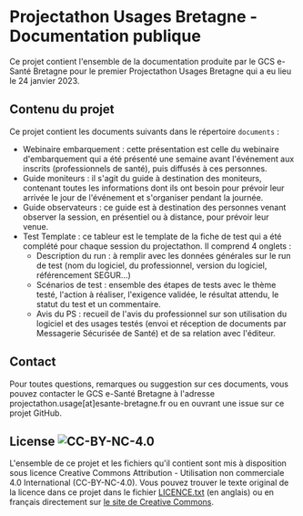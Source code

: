 # Projectathon Usages Bretagne - Documentation publique

Ce projet contient l'ensemble de la documentation produite par le GCS e-Santé Bretagne pour le premier Projectathon Usages Bretagne qui a eu lieu le 24 janvier 2023.

## Contenu du projet

Ce projet contient les documents suivants dans le répertoire `documents` :

* Webinaire embarquement : cette présentation est celle du webinaire d'embarquement qui a été présenté une semaine avant l'événement aux inscrits (professionnels de santé), puis diffusés à ces personnes.
* Guide moniteurs : il s'agit du guide à destination des moniteurs, contenant toutes les informations dont ils ont besoin pour prévoir leur arrivée le jour de l'événement et s'organiser pendant la journée.
* Guide observateurs : ce guide est à destination des personnes venant observer la session, en présentiel ou à distance, pour prévoir leur venue.
* Test Template : ce tableur est le template de la fiche de test qui a été complété pour chaque session du projectathon. Il comprend 4 onglets :
  * Description du run : à remplir avec les données générales sur le run de test (nom du logiciel, du professionnel, version du logiciel, référencement SEGUR...)
  * Scénarios de test : ensemble des étapes de tests avec le thème testé, l'action à réaliser, l'exigence validée, le résultat attendu, le statut du test et un commentaire.
  * Avis du PS : recueil de l'avis du professionnel sur son utilisation du logiciel et des usages testés (envoi et réception de documents par Messagerie Sécurisée de Santé) et de sa relation avec l'éditeur.

## Contact

Pour toutes questions, remarques ou suggestion sur ces documents, vous pouvez contacter le GCS e-Santé Bretagne à l'adresse projectathon.usage[at]esante-bretagne.fr ou en ouvrant une issue sur ce projet GitHub.

## License ![CC-BY-NC-4.0](https://i.creativecommons.org/l/by-nc/4.0/80x15.png)

L'ensemble de ce projet et les fichiers qu'il contient sont mis à disposition sous licence Creative Commons Attribution - Utilisation non commerciale 4.0 International (CC-BY-NC-4.0). Vous pouvez trouver le texte original de la licence dans ce projet dans le fichier [LICENCE.txt](./LICENCE.txt) (en anglais) ou en français directement sur [le site de Creative Commons](https://creativecommons.org/licenses/by-nc/4.0/legalcode.fr).
